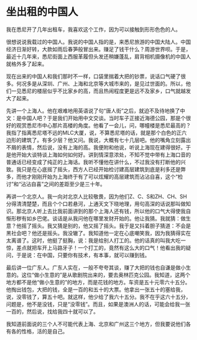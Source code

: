 # 坐出租的中国人

我在悉尼开了几年出租车，我喜欢这个工作，因为可以接触到形形色色的人。

很想说说我载过的中国人。我说的中国人指的是，来悉尼旅游的中国大陆人。中国经济日渐好转，大款如雨后春笋般冒出来。赚足了钱干什么？周游世界呗。于是，最近十几年来，悉尼街面上西服革履但头发还稍嫌蓬乱，肩背相机摄像机的中国人就格外多了起来。

现在出来的中国人和我们那时不一样，口袋里揣着大把的钞票，说话口气硬了很多。何况多是从深圳、广州、上海和北京等大城市来的，是见过世面的。所以，他们一见悉尼的楼层似乎不比家乡的高，而且热闹程度更是远不及家乡，口气就越发大了起来。

先讲一个上海人。他在艰难地用英语说了句“唐人街”之后，就迫不及待地换了中文：是中国人吧？于是我们开始用中文交谈。当时车子正接近海德公园，那是个很好的观赏悉尼市中心那片高楼的角度。他看了一会儿，问，哪幢楼是悉尼最高的？我指了指离悉尼塔不远的MLC大厦，说，不算悉尼塔的话，就是那个白色的正六边形的建筑了。有多少层？他又问。我说，大概有七十几层吧。他的嘴角立刻露出不屑的表情，然后说，没有上海的高。我便附和他说，听说上海现在建得很好。于是他开始大谈特谈上海如何如何好。讲到情深意浓处，不知不觉中带有上海口音的普通话已经变成了纯正的上海话。我听不懂他在讲什么，不过我没有打断他的兴致。我只是在心底摇了摇头，西方人已经开始检讨建高层建筑到底是利多还是弊多，而他才刚刚开始为上海终于有了可以炫耀的高层建筑而沾沾自喜，这个“检讨”和“沾沾自喜”之间的差距至少是三十年。

再讲一个北京人。我一向对北京人比较敬畏，因为他们Z、C、S和ZH、CH、SH分得清清楚楚，而且个个口若悬河，上通天文下晓地理，用句高深的话说那叫做知识。那北京人听上去比我前面讲到的那个上海人还有钱，所以他的口气大得使我自惭形秽有如乡巴佬。谈话是从我问他在哪里发财开始的。他让我猜。我就猜：做生意？他摇了摇头。我又猜是别的，他又摇了摇头。我于是又抖着胆子猜道：不会是黑社会吧？他还是摇头。我没辙了。我知道他一定在心底嘲笑我，因为我猜得实在太离谱了。这时，他挺了挺胸，说：我是给别人打工的。他的话真的叫我大吃一惊，差点就把车开上马路牙子！一个打工的，竟然有这么大的口气！他看出我的疑问，于是说：在中国，只要你有技术，有本事，就可以赚到钱。

最后讲一位广东人。广东人实在，一般不夸夸其谈，赚了大把的钱也自谦是做小生意的。这位“做小生意的”是从歌剧院出来的，要去奥林匹克公园。我知道，这两个地方都不是他“做小生意的”的地方，而是花钱的地方。车资是五十元零六十五分。他掏出钱包，大把的钱，全是一百的和五十的大票。他拿出一张五十的塞给我，说，没零钱了，算五十吧。就这样，他少给了我六十五分。我不在乎这六十五分，问题是，他不是没钱，只是“没零钱”。而且，如果是澳洲人的话，可能会给我一张一百的，然后说，找给我四十就可以了。

我知道前面说的三个人不可能代表上海、北京和广州这三个地方，但我要说他们各有各的性格，活的是自己。